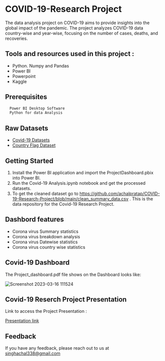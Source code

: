 # COVID-19-Research Project

The data analysis project on COVID-19 aims to provide insights into the global impact of the pandemic. The project analyzes COVID-19 data country-wise and year-wise, focusing on the number of cases, deaths, and recoveries.

## Tools and resources used in this project :

  
- Python. Numpy and Pandas
- Power BI 
- Powerpoint
- Kaggle 

## Prerequisites


```bash
  Power BI Desktop Software
  Python for data Analysis
```

## Raw Datasets

 - [Covid-19 Datasets](https://www.kaggle.com/datasets/josephassaker/covid19-global-dataset)
 - [Country Flag Dataset](https://data.world/pbi/country-flag-database-from-wikipedia)


## Getting Started

1. Install the Power BI application and import the ProjectDashboard.pbix into Power BI.
2. Run the Covid-19 Analysis.ipynb notebook and get the processed datasets.
3. To get the cleaned dataset go to https://github.com/achalpratap/COVID-19-Research-Project/blob/main/clean_summary_data.csv . This is the data repository for the Covid-19 Research Project.

## Dashbord features

- Corona virus Summary statistics
- Corona virus breakdown analysis
- Corona virus Datewise statistics
- Corona virus country wise statistics


## Covid-19 Dashboard

The Project_dashboard.pdf file shows on the Dashboard looks like:

![Screenshot 2023-03-16 111524](https://user-images.githubusercontent.com/125743309/225526136-aff6cf68-968e-4502-8a2d-5683e725de62.jpg)


## Covid-19 Reserch Project Presentation

Link to access the Project Presentation :

[Presentation link](https://drive.google.com/file/d/1Ht2ojAoBcGXF33rMLNf8bJqrv5mCZ1Kh/view?usp=sharing)


## Feedback

If you have any feedback, please reach out to us at singhachal338@gmail.com
